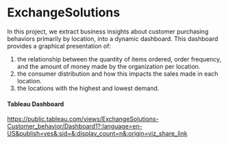 # ExchangeSolutions

In this project, we extract business insights about customer purchasing behaviors primarily by location, into a dynamic dashboard. This dashboard provides a graphical presentation of:
1. the relationship between the quantity of items ordered, order frequency, and the amount of money made by the organization per location.
2. the consumer distribution and how this impacts the sales made in each location.
3. the locations with the highest and lowest demand.


#### Tableau Dashboard
https://public.tableau.com/views/ExchangeSolutions-Customer_behavior/Dashboard1?:language=en-US&publish=yes&:sid=&:display_count=n&:origin=viz_share_link
